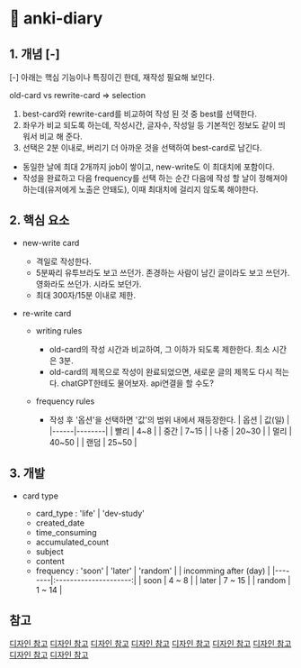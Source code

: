 # 󰏢 anki-diary


## 1. 개념 [-]

[-] 아래는 핵심 기능이나 특징이긴 한데, 재작성 필요해 보인다.

old-card vs rewrite-card => selection

1. best-card와 rewrite-card를 비교하여 작성 된 것 중 best를 선택한다.
2. 좌우가 비교 되도록 하는데, 작성시간, 글자수, 작성일 등 기본적인 정보도 같이 띄워서 비교 해 준다.
3. 선택은 2분 이내로, 버리기 더 아까운 것을 선택하여 best-card로 남긴다.

- 동일한 날에 최대 2개까지 job이 쌓이고, new-write도 이 최대치에 포함이다.
- 작성을 완료하고 다음 frequency를 선택 하는 순간 다음에 작성 할 날이 정해져야하는데(유저에게 노출은 안돼도), 이때 최대치에 걸리지 않도록 해야한다.

## 2. 핵심 요소

- new-write card

  - 격일로 작성한다.
  - 5분짜리 유투브라도 보고 쓰던가. 존경하는 사람이 남긴 글이라도 보고 쓰던가. 영화라도 쓰던가. 시라도 보던가.
  - 최대 300자/15분 이내로 제한.


- re-write card

  - writing rules
    - old-card의 작성 시간과 비교하여, 그 이하가 되도록 제한한다. 최소 시간은 3분.
    - old-card의 제목으로 작성이 완료되었으면, 새로운 글의 제목도 다시 적는다. chatGPT한테도 물어보자. api연결을 할 수도?

  - frequency rules
    - 작성 후 '옵션'을 선택하면 '값'의 범위 내에서 재등장한다.
      | 옵션 | 값(일) |
      |------|--------|
      | 빨리 | 4~8    |
      | 중간 | 7~15   |
      | 나중 | 20~30  |
      | 멀리 | 40~50  |
      | 랜덤 | 25~50  |


## 3. 개발

- card type

  - card_type : 'life' | 'dev-study'
  - created_date
  - time_consuming
  - accumulated_count
  - subject
  - content
  - frequency : 'soon' | 'later' | 'random'
    |        | incomming after (day) |
    |--------|:---------------------:|
    | soon   |         4 ~ 8         |
    | later  |        7 ~ 15         |
    | random |        1 ~ 14         |

## 참고

[디자인 참고](https://www.framer.com/templates/daedalus/)
[디자인 참고](https://www.framer.com/templates/bjgroup/)
[디자인 참고](https://www.framer.com/templates/justtype/)
[디자인 참고](https://www.framer.com/templates/photography-website/)
[디자인 참고](https://www.framer.com/templates/plain/)
[디자인 참고](https://www.framer.com/templates/luca/)
[디자인 참고](https://www.framer.com/templates/appleseed/)
[디자인 참고](https://www.framer.com/templates/source/)
[디자인 참고](https://www.framer.com/templates/uno/)

